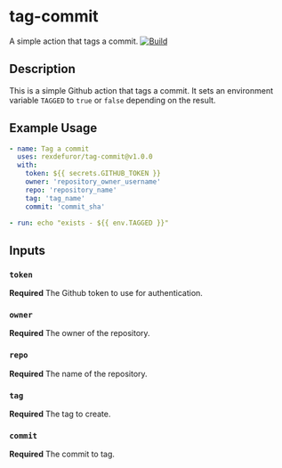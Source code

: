 # tag-commit
A simple action that tags a commit.
[![Build](https://github.com/rexdefuror/check_artifact_exists/actions/workflows/pipeline.yml/badge.svg)](https://github.com/rexdefuror/check_artifact_exists/actions/workflows/pipeline.yml/badge.svg)

## Description

This is a simple Github action that tags a commit. It sets an environment variable `TAGGED` to `true` or `false` depending on the result.


## Example Usage

```yaml
- name: Tag a commit
  uses: rexdefuror/tag-commit@v1.0.0
  with:
    token: ${{ secrets.GITHUB_TOKEN }}
    owner: 'repository_owner_username'
    repo: 'repository_name'
    tag: 'tag_name'
    commit: 'commit_sha'

- run: echo "exists - ${{ env.TAGGED }}"
```

## Inputs

### `token`

**Required** The Github token to use for authentication.

### `owner`

**Required** The owner of the repository.

### `repo`

**Required** The name of the repository.

### `tag`

**Required** The tag to create.

### `commit`

**Required** The commit to tag.